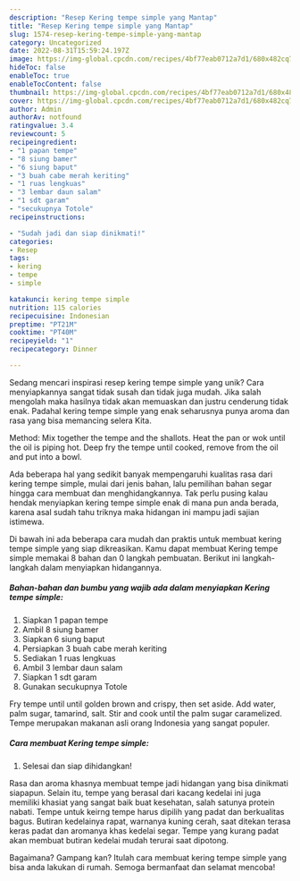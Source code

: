 ```yaml
---
description: "Resep Kering tempe simple yang Mantap"
title: "Resep Kering tempe simple yang Mantap"
slug: 1574-resep-kering-tempe-simple-yang-mantap
category: Uncategorized
date: 2022-08-31T15:59:24.197Z
image: https://img-global.cpcdn.com/recipes/4bf77eab0712a7d1/680x482cq70/kering-tempe-simple-foto-resep-utama.jpg
hideToc: false
enableToc: true
enableTocContent: false
thumbnail: https://img-global.cpcdn.com/recipes/4bf77eab0712a7d1/680x482cq70/kering-tempe-simple-foto-resep-utama.jpg
cover: https://img-global.cpcdn.com/recipes/4bf77eab0712a7d1/680x482cq70/kering-tempe-simple-foto-resep-utama.jpg
author: Admin
authorAv: notfound
ratingvalue: 3.4
reviewcount: 5
recipeingredient:
- "1 papan tempe"
- "8 siung bamer"
- "6 siung baput"
- "3 buah cabe merah keriting"
- "1 ruas lengkuas"
- "3 lembar daun salam"
- "1 sdt garam"
- "secukupnya Totole"
recipeinstructions:

- "Sudah jadi dan siap dinikmati!"
categories:
- Resep
tags:
- kering
- tempe
- simple

katakunci: kering tempe simple 
nutrition: 115 calories
recipecuisine: Indonesian
preptime: "PT21M"
cooktime: "PT40M"
recipeyield: "1"
recipecategory: Dinner

---
```





Sedang mencari inspirasi resep kering tempe simple yang unik? Cara menyiapkannya sangat tidak susah dan tidak juga mudah. Jika salah mengolah maka hasilnya tidak akan memuaskan dan justru cenderung tidak enak. Padahal kering tempe simple yang enak seharusnya punya aroma dan rasa yang bisa memancing selera Kita.





Method: Mix together the tempe and the shallots. Heat the pan or wok until the oil is piping hot. Deep fry the tempe until cooked, remove from the oil and put into a bowl.

Ada beberapa hal yang sedikit banyak mempengaruhi kualitas rasa dari kering tempe simple, mulai dari jenis bahan, lalu pemilihan bahan segar hingga cara membuat dan menghidangkannya. Tak perlu pusing kalau hendak menyiapkan kering tempe simple enak di mana pun anda berada, karena asal sudah tahu triknya maka hidangan ini mampu jadi sajian istimewa.






Di bawah ini ada beberapa cara mudah dan praktis untuk membuat kering tempe simple yang siap dikreasikan. Kamu dapat membuat Kering tempe simple memakai 8 bahan dan 0 langkah pembuatan. Berikut ini langkah-langkah dalam menyiapkan hidangannya.

<!--inarticleads1-->

##### Bahan-bahan dan bumbu yang wajib ada dalam menyiapkan Kering tempe simple:

1. Siapkan 1 papan tempe
1. Ambil 8 siung bamer
1. Siapkan 6 siung baput
1. Persiapkan 3 buah cabe merah keriting
1. Sediakan 1 ruas lengkuas
1. Ambil 3 lembar daun salam
1. Siapkan 1 sdt garam
1. Gunakan secukupnya Totole


Fry tempe until until golden brown and crispy, then set aside. Add water, palm sugar, tamarind, salt. Stir and cook until the palm sugar caramelized. Tempe merupakan makanan asli orang Indonesia yang sangat populer. 

<!--inarticleads2-->

##### Cara membuat Kering tempe simple:


1. Selesai dan siap dihidangkan!

Rasa dan aroma khasnya membuat tempe jadi hidangan yang bisa dinikmati siapapun. Selain itu, tempe yang berasal dari kacang kedelai ini juga memiliki khasiat yang sangat baik buat kesehatan, salah satunya protein nabati. Tempe untuk keirng tempe harus dipilih yang padat dan berkualitas bagus. Butiran kedelainya rapat, warnanya kuning cerah, saat ditekan terasa keras padat dan aromanya khas kedelai segar. Tempe yang kurang padat akan membuat butiran kedelai mudah terurai saat dipotong. 

Bagaimana? Gampang kan? Itulah cara membuat kering tempe simple yang bisa anda lakukan di rumah. Semoga bermanfaat dan selamat mencoba!
